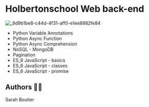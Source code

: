 # Holbertonschool Web back-end
![_9d9b1be8-c44d-4f31-aff0-e1ee8882fe84](https://github.com/savvyh/holbertonschool-web_back_end/assets/139894873/8dadcc79-d47d-47fc-91d5-5d6d0c287f81)

* Python Variable Annotations
* Python Async Function
* Python Async Comprehension
* NoSQL - MongoDB
* Pagination
* ES_6 JavaScript - basics
* ES_6 JavaScript - classes
* ES_6 JavaScript - promise

## Authors 🧞‍♀️
Sarah Boutier
